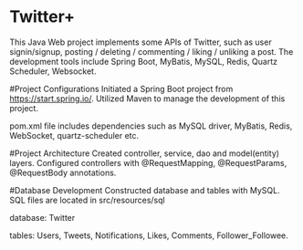 # Twitter+
This Java Web project implements some APIs of Twitter, such as user signin/signup, posting
/
deleting
/
commenting
/
liking 
/
unliking a post. The development tools include Spring Boot, MyBatis, MySQL, Redis, Quartz Scheduler, Websocket. 



#Project Configurations
Initiated a Spring Boot project from https://start.spring.io/.
Utilized Maven to manage the development of this project. 

pom.xml file includes dependencies such as MySQL driver, MyBatis, Redis, WebSocket, quartz-scheduler etc.

#Project Architecture
Created controller, service, dao and model(entity) layers.
Configured controllers with @RequestMapping, @RequestParams, @RequestBody annotations. 



#Database Development
Constructed database and tables with MySQL. SQL files are located in src/resources/sql

database: Twitter

tables: Users, Tweets, Notifications, Likes, Comments, Follower_Followee.



